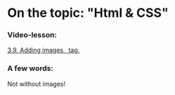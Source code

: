 # On the topic: "Html & CSS"

### Video-lesson:

[3.9. Adding images, <img> tag.](https://app.purpleschool.ru/courses/12/sections/172/lessons/1235)

### A few words:

Not without images!
